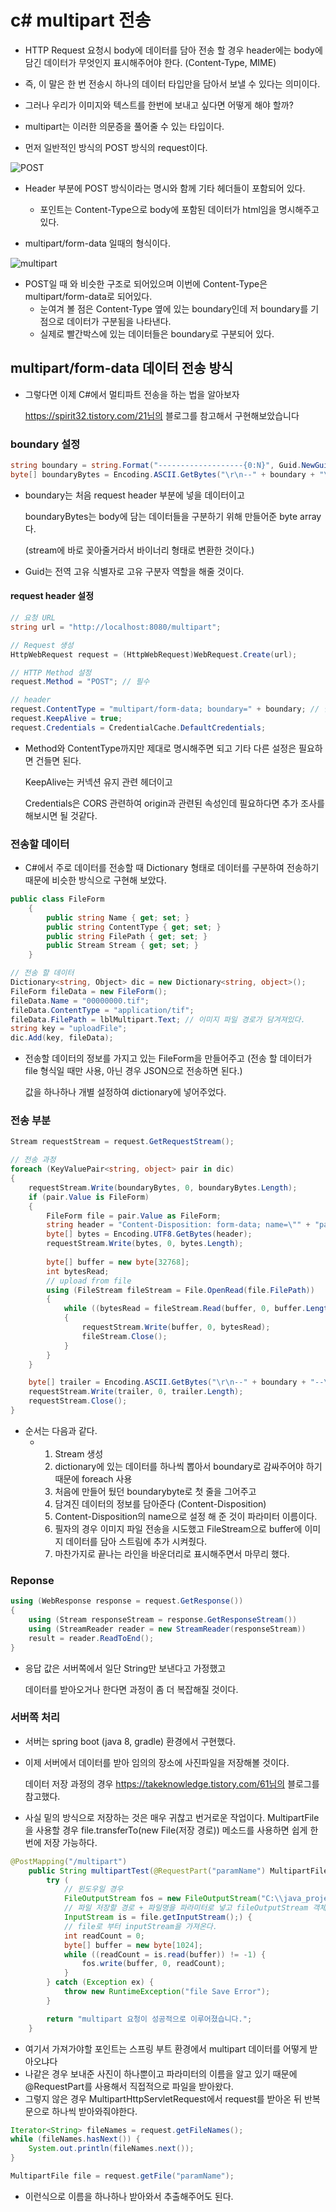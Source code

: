 # c# multipart 전송

- HTTP Request 요청시 body에 데이터를 담아 전송 할 경우 header에는 body에 담긴 데이터가 무엇인지 표시해주어야 한다. (Content-Type, MIME)
- 즉, 이 말은 한 번 전송시 하나의 데이터 타입만을 담아서 보낼 수 있다는 의미이다.
- 그러나 우리가 이미지와 텍스트를 한번에 보내고 싶다면 어떻게 해야 할까?



- multipart는 이러한 의문증을 풀어줄 수 있는 타입이다.





- 먼저 일반적인 방식의 POST 방식의 request이다.

![POST](https://media.vlpt.us/post-images/rosewwross/6fc65770-4b39-11ea-abce-67c155f8f58a/image.png)



- Header 부분에 POST 방식이라는 명시와 함께 기타 헤더들이 포함되어 있다.
  - 포인트는 Content-Type으로 body에 포함된 데이터가 html임을 명시해주고 있다.





- multipart/form-data 일때의 형식이다.

![multipart](https://community.smartbear.com/t5/image/serverpage/image-id/7139i88A183EE3571D0F7/image-size/large?v=1.0&px=999)

- POST일 때 와 비슷한 구조로 되어있으며 이번에 Content-Type은 multipart/form-data로 되어있다.
  - 눈여겨 볼 점은 Content-Type 옆에 있는 boundary인데 저 boundary를 기점으로 데이터가 구분됨을 나타낸다.
  - 실제로 빨간박스에 있는 데이터들은 boundary로 구분되어 있다.





## multipart/form-data 데이터 전송 방식

- 그렇다면 이제 C#에서 멀티파트 전송을 하는 법을 알아보자

   https://spirit32.tistory.com/21님의 블로그를 참고해서 구현해보았습니다



### boundary 설정

```c#
string boundary = string.Format("-------------------{0:N}", Guid.NewGuid());
byte[] boundaryBytes = Encoding.ASCII.GetBytes("\r\n--" + boundary + "\r\n");
```

- boundary는 처음 request header 부분에 넣을 데이터이고

  boundaryBytes는 body에 담는 데이터들을 구분하기 위해 만들어준 byte array다.

  (stream에 바로 꽂아줄거라서 바이너리 형태로 변환한 것이다.)

- Guid는 전역 고유 식별자로 고유 구분자 역할을 해줄 것이다.



#### request header 설정

```c#
// 요청 URL
string url = "http://localhost:8080/multipart";

// Request 생성
HttpWebRequest request = (HttpWebRequest)WebRequest.Create(url);

// HTTP Method 설정
request.Method = "POST"; // 필수

// header
request.ContentType = "multipart/form-data; boundary=" + boundary; // 필수
request.KeepAlive = true;
request.Credentials = CredentialCache.DefaultCredentials;
```

- Method와 ContentType까지만 제대로 명시해주면 되고 기타 다른 설정은 필요하면 건들면 된다.

  KeepAlive는 커넥션 유지 관련 헤더이고

  Credentials은 CORS 관련하여 origin과 관련된 속성인데 필요하다면 추가 조사를 해보시면 될 것같다.



### 전송할 데이터

- C#에서 주로 데이터를 전송할 때 Dictionary 형태로 데이터를 구분하여 전송하기 때문에 비슷한 방식으로 구현해 보았다.

```c#
public class FileForm
    {
        public string Name { get; set; }
        public string ContentType { get; set; }
        public string FilePath { get; set; }
        public Stream Stream { get; set; }
    }
```

```c#
// 전송 할 데이터
Dictionary<string, Object> dic = new Dictionary<string, object>();
FileForm fileData = new FileForm();
fileData.Name = "00000000.tif";
fileData.ContentType = "application/tif";
fileData.FilePath = lblMultipart.Text; // 이미지 파일 경로가 담겨져있다.
string key = "uploadFile";
dic.Add(key, fileData);
```



- 전송할 데이터의 정보를 가지고 있는 FileForm을 만들어주고 (전송 할 데이터가 file 형식일 때만 사용, 아닌 경우 JSON으로 전송하면 된다.)

  값을 하나하나 개별 설정하여 dictionary에 넣어주었다.



### 전송 부분

```c#
Stream requestStream = request.GetRequestStream();

// 전송 과정
foreach (KeyValuePair<string, object> pair in dic)
{
	requestStream.Write(boundaryBytes, 0, boundaryBytes.Length);
	if (pair.Value is FileForm)
	{
		FileForm file = pair.Value as FileForm;
		string header = "Content-Disposition: form-data; name=\"" + "paramName" + "\"; filename=\"" + file.Name + "\"\r\nContent-Type: " + file.ContentType + "\r\n\r\n";
		byte[] bytes = Encoding.UTF8.GetBytes(header);
		requestStream.Write(bytes, 0, bytes.Length);
        
		byte[] buffer = new byte[32768];
		int bytesRead;  
		// upload from file
		using (FileStream fileStream = File.OpenRead(file.FilePath))
        {
			while ((bytesRead = fileStream.Read(buffer, 0, buffer.Length)) != 0)
            {
				requestStream.Write(buffer, 0, bytesRead);
				fileStream.Close();
            }
        }
    }

	byte[] trailer = Encoding.ASCII.GetBytes("\r\n--" + boundary + "--\r\n");
	requestStream.Write(trailer, 0, trailer.Length);
	requestStream.Close();
}
```

- 순서는 다음과 같다.
  - 1. Stream 생성
    2. dictionary에 있는 데이터를 하나씩 뽑아서 boundary로 감싸주어야 하기 때문에 foreach 사용
    3. 처음에 만들어 뒀던 boundarybyte로 첫 줄을 그어주고
    4. 담겨진 데이터의 정보를 담아준다 (Content-Disposition)
    5. Content-Disposition의 name으로 설정 해 준 것이 파라미터 이름이다.
    6. 필자의 경우 이미지 파일 전송을 시도했고 FileStream으로 buffer에 이미지 데이터를 담아 스트림에 추가 시켜줬다.
    7. 마찬가지로 끝나는 라인을 바운더리로 표시해주면서 마무리 했다.





### Reponse

```c#
using (WebResponse response = request.GetResponse())
{
	using (Stream responseStream = response.GetResponseStream())
	using (StreamReader reader = new StreamReader(responseStream))
	result = reader.ReadToEnd();
}
```

- 응답 값은 서버쪽에서 일단 String만 보낸다고 가정했고

  데이터를 받아오거나 한다면 과정이 좀 더 복잡해질 것이다.





### 서버쪽 처리

- 서버는 spring boot (java 8, gradle) 환경에서 구현했다.

- 이제 서버에서 데이터를 받아 임의의 장소에 사진파일을 저장해볼 것이다.

  데이터 저장 과정의 경우 https://takeknowledge.tistory.com/61님의 블로그를 참고했다.

- 사실 밑의 방식으로 저장하는 것은 매우 귀찮고 번거로운 작업이다.
  MultipartFile을 사용할 경우 file.transferTo(new File(저장 경로)) 메소드를 사용하면 쉽게 한번에 저장 가능하다.
  

```java
@PostMapping("/multipart")
    public String multipartTest(@RequestPart("paramName") MultipartFile file) {
        try (
            // 윈도우일 경우
            FileOutputStream fos = new FileOutputStream("C:\\java_project\\multipart\\ecm\\" + file.getOriginalFilename());
            // 파일 저장할 경로 + 파일명을 파라미터로 넣고 fileOutputStream 객체 생성하고
            InputStream is = file.getInputStream();) {
            // file로 부터 inputStream을 가져온다.
            int readCount = 0;
            byte[] buffer = new byte[1024];
            while ((readCount = is.read(buffer)) != -1) {
                fos.write(buffer, 0, readCount);
            }
        } catch (Exception ex) {
            throw new RuntimeException("file Save Error");
        }

        return "multipart 요청이 성공적으로 이루어졌습니다.";
    }
```



- 여기서 가져가야할 포인트는 스프링 부트 환경에서 multipart 데이터를 어떻게 받아오냐다
- 나같은 경우 보내준 사진이 하나뿐이고 파라미터의 이름을 알고 있기 때문에 @RequestPart를 사용해서 직접적으로 파일을 받아왔다.
- 그렇지 않은 경우 MultipartHttpServletRequest에서 request를 받아온 뒤 반복문으로 하나씩 받아와줘야한다.



```java
Iterator<String> fileNames = request.getFileNames();
while (fileNames.hasNext()) {
	System.out.println(fileNames.next());
}

MultipartFile file = request.getFile("paramName");
```

- 이런식으로 이름을 하나하나 받아와서 추출해주어도 된다.
